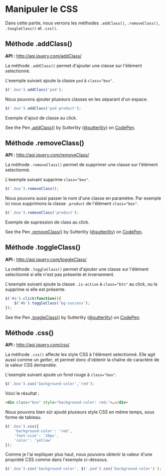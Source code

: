 # Manipuler le CSS

Dans cette partie, nous verrons les méthodes `.addClass()`, `.removeClass()`, `.toogleClass()` et `.css()`.

## Méthode .addClass()

**API :** http://api.jquery.com/addClass/

La méthode `.addClass()` permet d'ajouter une classe sur l'élément selectionné.

L'exemple suivant ajoute la classe `pod` à `class="box"`.

```js
$('.box').addClass('pod');
```

Nous pouvons ajouter plusieurs classes en les séparant d'un espace.

```js
$('.box').addClass('pod product');
```
Exemple d'ajout de classe au click.

<p data-height="180" data-theme-id="7816" data-slug-hash="qmuCr" data-default-tab="result" class='codepen'>See the Pen <a href='http://codepen.io/sutterlity/pen/qmuCr/'>.addClass()</a> by Sutterlity (<a href='http://codepen.io/sutterlity'>@sutterlity</a>) on <a href='http://codepen.io'>CodePen</a>.</p>

## Méthode .removeClass()

**API :** http://api.jquery.com/removeClass/

La méthode `.removeClass()` permet de supprimer une classe sur l'élément selectionné.

L'exemple suivant supprime `class="box"`.

```js
$('.box').removeClass();
```

Nous pouvons aussi passer le nom d'une classe en paramètre.
Par exemple ici nous supprimons la classe `.product` de l'élément `class="box"`.

```js
$('.box').removeClass('product');
```

Exemple de supression de class au click.

<p data-height="180" data-theme-id="7816" data-slug-hash="ILbkv" data-default-tab="result" class='codepen'>See the Pen <a href='http://codepen.io/sutterlity/pen/ILbkv/'>.removeClass()</a> by Sutterlity (<a href='http://codepen.io/sutterlity'>@sutterlity</a>) on <a href='http://codepen.io'>CodePen</a>.</p>

## Méthode .toggleClass()

**API :** http://api.jquery.com/toggleClass/

La méthode `.toggleClass()` permet d'ajouter une classe sur l'élément selectionné si elle n'est pas présente et inversement.

L'exemple suivant ajoute la classe `.is-active` à `class="btn"` au click, ou la supprime si elle est présente.

```js
$('#a').click(function(){
    $('#b').toggleClass('bg-success');
});
```

<p data-height="180" data-theme-id="7816" data-slug-hash="AvzIk" data-default-tab="result" class='codepen'>See the Pen <a href='http://codepen.io/sutterlity/pen/AvzIk/'>.toggleClass()</a> by Sutterlity (<a href='http://codepen.io/sutterlity'>@sutterlity</a>) on <a href='http://codepen.io'>CodePen</a>.</p>

## Méthode .css()

**API :** http://api.jquery.com/css/

La méthode `.css()` affecte les style CSS à l'élément selectionné.
Elle agit aussi comme un *getter*, et permet donc d'obtenir la chaîne de caractère de la valeur CSS demandée.

L'exemple suivant ajoute un fond rouge à `class="box"`.

```js
$('.box').css('background-color','red');
```

Voici le résultat :

```html
<div class="box" style="background-color: red;">…</div>
```

Nous pouvons bien sûr ajouté plusieurs style CSS en même temps, sous forme de tableau.
```js
$('.box').css({
    'background-color': 'red',
    'font-size': '20px',
    'color': 'yellow'
});
```

Comme je l'ai expliquer plus haut, nous pouvons obtenir la valeur d'une propriété CSS comme dans l'exemple ci-dessous.

```js
$('.box').css('background-color', $('.pod').css('background-color') );
```
<script async src="//codepen.io/assets/embed/ei.js"></script>


